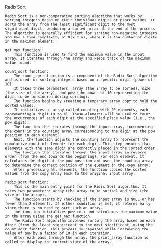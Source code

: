 Radix Sort

    Radix Sort is a non-comparative sorting algorithm that works by sorting integers based on their individual digits or place values. It sorts the array from the least significant digit to the most significant digit, producing a sorted array at the end of the process. The algorithm is generally efficient for sorting non-negative integers and has a time complexity of O(k * n), where k is the number of digits in the maximum element.

    get_max function:
        This function is used to find the maximum value in the input array. It iterates through the array and keeps track of the maximum value found.

    count_sort function:
        The count_sort function is a component of the Radix Sort algorithm and is used for sorting integers based on a specific digit (power of 10).
        It takes three parameters: array (the array to be sorted), size (the size of the array), and pow (the power of 10 representing the digit to be considered during sorting).
        The function begins by creating a temporary array copy to hold the sorted values.
        It initializes an array called counting with 10 elements, each representing a digit (0 to 9). These elements will be used to count the occurrences of each digit at the specified place value (i.e., the pow digit).
        The function then iterates through the input array, incrementing the count in the counting array corresponding to the digit at the pow position in each element.
        Next, the function adjusts the counting array to represent the cumulative count of elements for each digit. This step ensures that elements with the same digit are correctly placed in the sorted order.
        The function then iterates through the input array in reverse order (from the end towards the beginning). For each element, it calculates the digit at the pow position and uses the counting array to determine the correct position of the element in the copy array.
        After processing all elements, the function copies the sorted values from the copy array back to the original input array.

    radix_sort function:
        This is the main entry point for the Radix Sort algorithm. It takes two parameters: array (the array to be sorted) and size (the size of the array).
        The function starts by checking if the input array is NULL or has fewer than 2 elements. If either condition is met, it returns early since there is no need to sort such an array.
        The function initializes pow to 1 and calculates the maximum value in the array using the get_max function.
        The Radix Sort algorithm involves sorting the array based on each digit (from the least significant to the most significant) using the count_sort function. This process is repeated while increasing the value of pow by a factor of 10 in each iteration.
        After each pass through the array, the print_array function is called to display the current state of the array.

